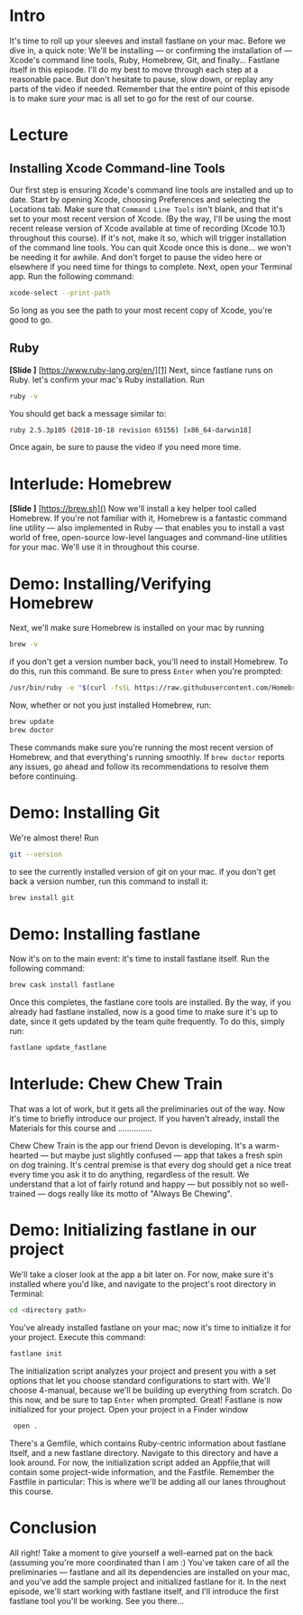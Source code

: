 # Intro
It's time to roll up your sleeves and install fastlane on your mac. 
Before we dive in, a quick note: 
We'll be installing — or confirming the installation of — Xcode's command line tools, Ruby, Homebrew, Git, and finally… Fastlane itself in this episode. 
I'll do my best to move through each step at a reasonable pace. But don't hesitate to pause, slow down, or replay any parts of the video if needed. Remember that the entire point of this episode is to make sure *your* mac is all set to go for the rest of our course.
# Lecture
## Installing Xcode Command-line Tools
Our first step is ensuring Xcode's command line tools are installed and up to date.
Start by opening Xcode, choosing Preferences and selecting the Locations tab. Make sure that `Command Line Tools` isn't blank, and that it's set to your most recent version of Xcode. (By the way, I'll be using the most recent release version of Xcode available at time of recording (Xcode 10.1) throughout this course).  If it's not, make it so, which will trigger installation of the command line tools. You can quit Xcode once this is done… we won't be needing it for awhile. And don't forget to pause the video here or elsewhere if you need time for things to complete.
Next, open your Terminal app. Run the following command:
```bash
xcode-select --print-path
```
So long as you see the path to your most recent copy of Xcode, you're good to go.
## Ruby
**[Slide ]** [https://www.ruby-lang.org/en/][1]
Next, since fastlane runs on Ruby. let's confirm your mac's Ruby installation. Run
```bash
ruby -v
```
You should get back a message similar to:
```bash
ruby 2.5.3p105 (2018-10-18 revision 65156) [x86_64-darwin18]
```
<!-- I'll complete this section once I get word back from Felix about recommended Ruby version, whether we should have folks install rbenv, etc. -->
Once again, be sure to pause the video if you need more time.
# Interlude: Homebrew
**[Slide ]** [https://brew.sh]()
Now we'll install a key helper tool called Homebrew. If you're not familiar with it, Homebrew is a fantastic command line utility — also implemented in Ruby — that enables you to install a vast world of free, open-source low-level languages and command-line utilities for your mac. We'll use it in throughout this course. 
# Demo: Installing/Verifying Homebrew
Next, we'll make sure Homebrew is installed on your mac by running
```bash
brew -v
```
if you don't get a version number back, you'll need to install Homebrew. To do this, run this command. Be sure to press `Enter` when you're prompted:
```bash
/usr/bin/ruby -e "$(curl -fsSL https://raw.githubusercontent.com/Homebrew/install/master/install)"
```
Now, whether or not you just installed Homebrew, run:
```bash
brew update
brew doctor
```
These commands make sure you're running the most recent version of Homebrew, and that everything's running smoothly. If `brew doctor` reports any issues, go ahead and follow its recommendations to resolve them before continuing.
# Demo: Installing Git
We're almost there! Run
```bash
git --version
```
to see the currently installed version of git on your mac. if you don't get back a version number, run this command to install it:
```bash
brew install git
```
# Demo: Installing fastlane
Now it's on to the main event:  it's time to install fastlane itself. Run the following command:
```bash
brew cask install fastlane 
```
Once this completes, the fastlane core tools are installed.
By the way, if you already had fastlane installed, now is a good time to make sure it's up to date, since it gets updated by the team quite frequently. To do this, simply run:
```bash
fastlane update_fastlane
```
# Interlude: Chew Chew Train
That was a lot of work, but it gets all the preliminaries out of the way. Now it's time to briefly introduce our project. If you haven't already, install the Materials for this course and ……………
<!-- Finish preceding ¶ making sure it complies with RW standards -->
Chew Chew Train is the app our friend Devon is developing. It's a warm-hearted — but maybe just slightly confused — app that takes a fresh spin on dog training. It's central premise is that every dog should get a nice treat every time you ask it to do anything, regardless of the result. We understand that a lot of fairly rotund and happy — but possibly not so well-trained — dogs really like its motto of "Always Be Chewing".
# Demo: Initializing fastlane in our project
We'll take a closer look at the app a bit later on. For now, make sure it's installed where you'd like, and navigate to the project's root directory in Terminal:
```bash
cd <directory path>
```
You've already installed fastlane on your mac; now it's time to initialize it for your project. Execute this command:
```bash
fastlane init
```
The initialization script analyzes your project and present you with a set options that let you choose standard configurations to start with. We'll choose 4-manual, because we'll be building up everything from scratch. Do this now, and be sure to tap `Enter` when prompted. 
Great! Fastlane is now initialized for your project. Open your project in a Finder window
```bash
 open .
```
There's a Gemfile, which contains Ruby-centric information about fastlane itself, and a new fastlane directory. Navigate to this directory and have a look around. For now, the initialization script added an Appfile,that will contain some project-wide information, and the Fastfile. Remember the Fastfile in particular: This is where we'll be adding all our lanes throughout this course.
# Conclusion
All right! Take a moment to give yourself a well-earned pat on the back (assuming you're more coordinated than I am :) You've taken care of all the preliminaries — fastlane and all its dependencies are installed on your mac, and you've add the sample project and initialized fastlane for it. 
In the next episode, we'll start working with fastlane itself, and  I'll introduce the first fastlane tool you'll be working. See you there…





[1]:	https://www.ruby-lang.org/en/
